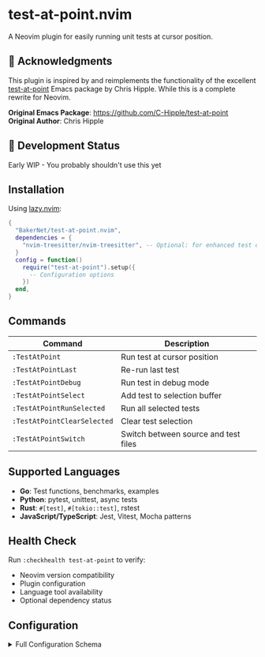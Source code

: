 # test-at-point.nvim

A Neovim plugin for easily running unit tests at cursor position.

## 🙏 Acknowledgments

This plugin is inspired by and reimplements the functionality of the excellent [test-at-point](https://github.com/C-Hipple/test-at-point) Emacs package by Chris Hipple. While this is a complete rewrite for Neovim.

**Original Emacs Package**: https://github.com/C-Hipple/test-at-point  
**Original Author**: Chris Hipple

## 🚀 Development Status

Early WIP - You probably shouldn't use this yet

## Installation

Using [lazy.nvim](https://github.com/folke/lazy.nvim):

```lua
{
  "BakerNet/test-at-point.nvim",
  dependencies = {
    "nvim-treesitter/nvim-treesitter", -- Optional: for enhanced test detection
  }
  config = function()
    require("test-at-point").setup({
      -- Configuration options
    })
  end,
}
```

## Commands

| Command | Description |
|---------|-------------|
| `:TestAtPoint` | Run test at cursor position |
| `:TestAtPointLast` | Re-run last test |
| `:TestAtPointDebug` | Run test in debug mode |
| `:TestAtPointSelect` | Add test to selection buffer |
| `:TestAtPointRunSelected` | Run all selected tests |
| `:TestAtPointClearSelected` | Clear test selection |
| `:TestAtPointSwitch` | Switch between source and test files |

## Supported Languages

- **Go**: Test functions, benchmarks, examples
- **Python**: pytest, unittest, async tests
- **Rust**: `#[test]`, `#[tokio::test]`, rstest
- **JavaScript/TypeScript**: Jest, Vitest, Mocha patterns

## Health Check

Run `:checkhealth test-at-point` to verify:
- Neovim version compatibility
- Plugin configuration
- Language tool availability
- Optional dependency status

## Configuration

<details>
<summary>Full Configuration Schema</summary>

```lua
{
  -- Global settings
  auto_save = true,                    -- Save buffers before running tests
  prefer_treesitter = true,            -- Prefer treesitter over patterns
  silent = false,                      -- Suppress informational messages
  
  -- Output configuration
  output = {
    mode = "quickfix",                 -- "quickfix" | "terminal" | "floating"
    terminal = {
      size = 0.3,                      -- Size as fraction or absolute
      position = "bottom",             -- "bottom" | "right" | "floating"
    },
    quickfix = {
      auto_open = true,                -- Auto-open on failures
      auto_close = false,              -- Auto-close on success
    }
  },
  
  -- Execution settings
  execution = {
    timeout = 30000,                   -- Timeout in milliseconds
    cwd_strategy = "project_root",     -- "current" | "project_root" | "file_dir"
  },
  
  -- Key mappings
  keymaps = {
    run_test = "<leader>tr",
    run_last = "<leader>tl",
    debug_test = "<leader>td",
    select_test = "<leader>ts",
  },
  
  -- Language-specific settings
  languages = {
    go = {
      patterns = { "^func (Test%w+)" },
      commands = { "go test -v -run ^%s$ ./..." },
      root_markers = { "go.mod" }
    }
    -- ... other languages
  }
}
```

</details>

